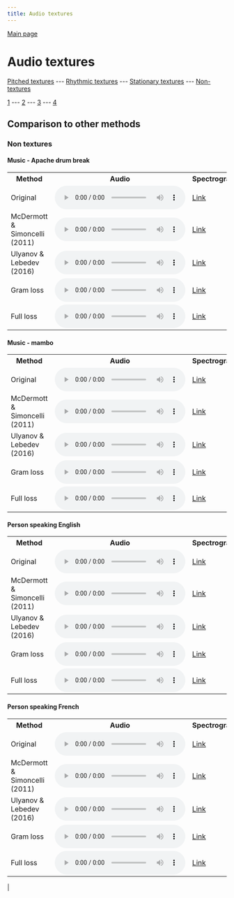 ```yaml
---
title: Audio textures
---
```


[Main page](/audio_textures/README.md)

# Audio textures

[Pitched textures](/audio_textures/pitched_textures/1/index.md) --- [Rhythmic textures](/audio_textures/rhythmic_textures/1/index.md) --- [Stationary textures](/audio_textures/stationary_textures/1/index.md) --- [Non-textures](/audio_textures/non_textures/1/index.md)

[1](/audio_textures/non_textures/1/index.md) --- [2](/audio_textures/non_textures/2/index.md) --- [3](/audio_textures/non_textures/3/index.md) --- [4](/audio_textures/non_textures/4/index.md)

## Comparison to other methods

### Non textures

#### Music - Apache drum break

<center>
<table>

<tr>
  <th>Method</th>
  <th>Audio</th>
  <th>Spectrogram</th>
</tr>

<tr>
<td>Original</td>
<td>
  <audio controls>
    <source src="/audio_textures/assets/baselines/original/Music_-_Apache_drum_break.ogg">
    <source src="/audio_textures/assets/baselines/original/Music_-_Apache_drum_break.mp3">
    <source src="/audio_textures/assets/baselines/original/Music_-_Apache_drum_break.wav">
  </audio>
</td>
<td>
  <a href="/audio_textures/assets/baselines/original/Music_-_Apache_drum_break.png">Link</a>
</td>
</tr>

<tr>
<td>McDermott & Simoncelli (2011)</td>
<td>
  <audio controls>
    <source src="/audio_textures/assets/baselines/mcdermott/Music_-_Apache_drum_break.ogg">
    <source src="/audio_textures/assets/baselines/mcdermott/Music_-_Apache_drum_break.mp3">
    <source src="/audio_textures/assets/baselines/mcdermott/Music_-_Apache_drum_break.wav">
  </audio>
</td>
<td>
  <a href="/audio_textures/assets/baselines/mcdermott/Music_-_Apache_drum_break.png">Link</a>
</td>
</tr>

<tr>
<td>Ulyanov & Lebedev (2016)</td>
<td>
  <audio controls>
    <source src="/audio_textures/assets/baselines/ulyanov/Music_-_Apache_drum_break.ogg">
    <source src="/audio_textures/assets/baselines/ulyanov/Music_-_Apache_drum_break.mp3">
    <source src="/audio_textures/assets/baselines/ulyanov/Music_-_Apache_drum_break.wav">
  </audio>
</td>
<td>
  <a href="/audio_textures/assets/baselines/ulyanov/Music_-_Apache_drum_break.png">Link</a>
</td>
</tr>

<tr>
<td>Gram loss</td>
<td>
  <audio controls>
    <source src="/audio_textures/assets/baselines/gram/Music_-_Apache_drum_break.ogg">
    <source src="/audio_textures/assets/baselines/gram/Music_-_Apache_drum_break.mp3">
    <source src="/audio_textures/assets/baselines/gram/Music_-_Apache_drum_break.wav">
  </audio>
</td>
<td>
  <a href="/audio_textures/assets/baselines/gram/Music_-_Apache_drum_break.png">Link</a>
</td>
</tr>

<tr>
<td>Full loss</td>
<td>
  <audio controls>
    <source src="/audio_textures/assets/baselines/full_loss/Music_-_Apache_drum_break.ogg">
    <source src="/audio_textures/assets/baselines/full_loss/Music_-_Apache_drum_break.mp3">
    <source src="/audio_textures/assets/baselines/full_loss/Music_-_Apache_drum_break.wav">
  </audio>
</td>
<td>
  <a href="/audio_textures/assets/baselines/full_loss/Music_-_Apache_drum_break.png">Link</a>
</td>
</tr>

</table>
</center>

#### Music - mambo

<center>
<table>

<tr>
  <th>Method</th>
  <th>Audio</th>
  <th>Spectrogram</th>
</tr>

<tr>
<td>Original</td>
<td>
  <audio controls>
    <source src="/audio_textures/assets/baselines/original/Music_-_mambo.ogg">
    <source src="/audio_textures/assets/baselines/original/Music_-_mambo.mp3">
    <source src="/audio_textures/assets/baselines/original/Music_-_mambo.wav">
  </audio>
</td>
<td>
  <a href="/audio_textures/assets/baselines/original/Music_-_mambo.png">Link</a>
</td>
</tr>

<tr>
<td>McDermott & Simoncelli (2011)</td>
<td>
  <audio controls>
    <source src="/audio_textures/assets/baselines/mcdermott/Music_-_mambo.ogg">
    <source src="/audio_textures/assets/baselines/mcdermott/Music_-_mambo.mp3">
    <source src="/audio_textures/assets/baselines/mcdermott/Music_-_mambo.wav">
  </audio>
</td>
<td>
  <a href="/audio_textures/assets/baselines/mcdermott/Music_-_mambo.png">Link</a>
</td>
</tr>

<tr>
<td>Ulyanov & Lebedev (2016)</td>
<td>
  <audio controls>
    <source src="/audio_textures/assets/baselines/ulyanov/Music_-_mambo.ogg">
    <source src="/audio_textures/assets/baselines/ulyanov/Music_-_mambo.mp3">
    <source src="/audio_textures/assets/baselines/ulyanov/Music_-_mambo.wav">
  </audio>
</td>
<td>
  <a href="/audio_textures/assets/baselines/ulyanov/Music_-_mambo.png">Link</a>
</td>
</tr>

<tr>
<td>Gram loss</td>
<td>
  <audio controls>
    <source src="/audio_textures/assets/baselines/gram/Music_-_mambo.ogg">
    <source src="/audio_textures/assets/baselines/gram/Music_-_mambo.mp3">
    <source src="/audio_textures/assets/baselines/gram/Music_-_mambo.wav">
  </audio>
</td>
<td>
  <a href="/audio_textures/assets/baselines/gram/Music_-_mambo.png">Link</a>
</td>
</tr>

<tr>
<td>Full loss</td>
<td>
  <audio controls>
    <source src="/audio_textures/assets/baselines/full_loss/Music_-_mambo.ogg">
    <source src="/audio_textures/assets/baselines/full_loss/Music_-_mambo.mp3">
    <source src="/audio_textures/assets/baselines/full_loss/Music_-_mambo.wav">
  </audio>
</td>
<td>
  <a href="/audio_textures/assets/baselines/full_loss/Music_-_mambo.png">Link</a>
</td>
</tr>

</table>
</center>

#### Person speaking English

<center>
<table>

<tr>
  <th>Method</th>
  <th>Audio</th>
  <th>Spectrogram</th>
</tr>

<tr>
<td>Original</td>
<td>
  <audio controls>
    <source src="/audio_textures/assets/baselines/original/Person_speaking_English.ogg">
    <source src="/audio_textures/assets/baselines/original/Person_speaking_English.mp3">
    <source src="/audio_textures/assets/baselines/original/Person_speaking_English.wav">
  </audio>
</td>
<td>
  <a href="/audio_textures/assets/baselines/original/Person_speaking_English.png">Link</a>
</td>
</tr>

<tr>
<td>McDermott & Simoncelli (2011)</td>
<td>
  <audio controls>
    <source src="/audio_textures/assets/baselines/mcdermott/Person_speaking_English.ogg">
    <source src="/audio_textures/assets/baselines/mcdermott/Person_speaking_English.mp3">
    <source src="/audio_textures/assets/baselines/mcdermott/Person_speaking_English.wav">
  </audio>
</td>
<td>
  <a href="/audio_textures/assets/baselines/mcdermott/Person_speaking_English.png">Link</a>
</td>
</tr>

<tr>
<td>Ulyanov & Lebedev (2016)</td>
<td>
  <audio controls>
    <source src="/audio_textures/assets/baselines/ulyanov/Person_speaking_English.ogg">
    <source src="/audio_textures/assets/baselines/ulyanov/Person_speaking_English.mp3">
    <source src="/audio_textures/assets/baselines/ulyanov/Person_speaking_English.wav">
  </audio>
</td>
<td>
  <a href="/audio_textures/assets/baselines/ulyanov/Person_speaking_English.png">Link</a>
</td>
</tr>

<tr>
<td>Gram loss</td>
<td>
  <audio controls>
    <source src="/audio_textures/assets/baselines/gram/Person_speaking_English.ogg">
    <source src="/audio_textures/assets/baselines/gram/Person_speaking_English.mp3">
    <source src="/audio_textures/assets/baselines/gram/Person_speaking_English.wav">
  </audio>
</td>
<td>
  <a href="/audio_textures/assets/baselines/gram/Person_speaking_English.png">Link</a>
</td>
</tr>

<tr>
<td>Full loss</td>
<td>
  <audio controls>
    <source src="/audio_textures/assets/baselines/full_loss/Person_speaking_English.ogg">
    <source src="/audio_textures/assets/baselines/full_loss/Person_speaking_English.mp3">
    <source src="/audio_textures/assets/baselines/full_loss/Person_speaking_English.wav">
  </audio>
</td>
<td>
  <a href="/audio_textures/assets/baselines/full_loss/Person_speaking_English.png">Link</a>
</td>
</tr>

</table>
</center>

#### Person speaking French

<center>
<table>

<tr>
  <th>Method</th>
  <th>Audio</th>
  <th>Spectrogram</th>
</tr>

<tr>
<td>Original</td>
<td>
  <audio controls>
    <source src="/audio_textures/assets/baselines/original/Person_speaking_French.ogg">
    <source src="/audio_textures/assets/baselines/original/Person_speaking_French.mp3">
    <source src="/audio_textures/assets/baselines/original/Person_speaking_French.wav">
  </audio>
</td>
<td>
  <a href="/audio_textures/assets/baselines/original/Person_speaking_French.png">Link</a>
</td>
</tr>

<tr>
<td>McDermott & Simoncelli (2011)</td>
<td>
  <audio controls>
    <source src="/audio_textures/assets/baselines/mcdermott/Person_speaking_French.ogg">
    <source src="/audio_textures/assets/baselines/mcdermott/Person_speaking_French.mp3">
    <source src="/audio_textures/assets/baselines/mcdermott/Person_speaking_French.wav">
  </audio>
</td>
<td>
  <a href="/audio_textures/assets/baselines/mcdermott/Person_speaking_French.png">Link</a>
</td>
</tr>

<tr>
<td>Ulyanov & Lebedev (2016)</td>
<td>
  <audio controls>
    <source src="/audio_textures/assets/baselines/ulyanov/Person_speaking_French.ogg">
    <source src="/audio_textures/assets/baselines/ulyanov/Person_speaking_French.mp3">
    <source src="/audio_textures/assets/baselines/ulyanov/Person_speaking_French.wav">
  </audio>
</td>
<td>
  <a href="/audio_textures/assets/baselines/ulyanov/Person_speaking_French.png">Link</a>
</td>
</tr>

<tr>
<td>Gram loss</td>
<td>
  <audio controls>
    <source src="/audio_textures/assets/baselines/gram/Person_speaking_French.ogg">
    <source src="/audio_textures/assets/baselines/gram/Person_speaking_French.mp3">
    <source src="/audio_textures/assets/baselines/gram/Person_speaking_French.wav">
  </audio>
</td>
<td>
  <a href="/audio_textures/assets/baselines/gram/Person_speaking_French.png">Link</a>
</td>
</tr>

<tr>
<td>Full loss</td>
<td>
  <audio controls>
    <source src="/audio_textures/assets/baselines/full_loss/Person_speaking_French.ogg">
    <source src="/audio_textures/assets/baselines/full_loss/Person_speaking_French.mp3">
    <source src="/audio_textures/assets/baselines/full_loss/Person_speaking_French.wav">
  </audio>
</td>
<td>
  <a href="/audio_textures/assets/baselines/full_loss/Person_speaking_French.png">Link</a>
</td>
</tr>

</table>
</center>

 | 